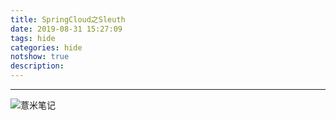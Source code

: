```yaml
---
title: SpringCloud之Sleuth
date: 2019-08-31 15:27:09
tags: hide
categories: hide
notshow: true
description:
---
```



---

![薏米笔记](https://image.eelve.com/eblog/eblog-b269767ff45b4e01a1c380e38898c1c0.png)
